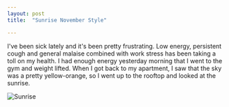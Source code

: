 ```yaml
---
layout: post
title:  "Sunrise November Style"

---
```


I've been sick lately and it's been pretty frustrating. Low energy, persistent cough and general malaise combined with work stress has been taking a toll on my health. I had enough energy yesterday morning that I went to the gym and weight lifted. When I got back to my apartment, I saw that the sky was a pretty yellow-orange, so I went up to the rooftop and looked at the sunrise. 


![Sunrise](/tanyaselvog.github.io/assets/sunriseNovember.jpeg)